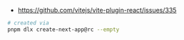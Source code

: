 - https://github.com/vitejs/vite-plugin-react/issues/335

```sh
# created via
pnpm dlx create-next-app@rc --empty
```
